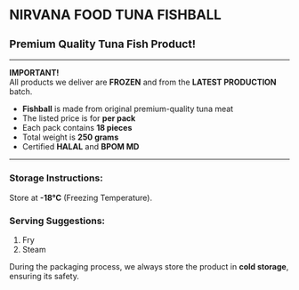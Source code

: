 <h1 style="font-size: 1.5rem; font-weight: bold;">NIRVANA FOOD TUNA FISHBALL</h1>

<h2 style="font-size: 1.2rem; font-weight: bold;">Premium Quality Tuna Fish Product!</h2>

---

**IMPORTANT!**  
All products we deliver are **FROZEN** and from the **LATEST PRODUCTION** batch.

- **Fishball** is made from original premium-quality tuna meat
- The listed price is for **per pack**
- Each pack contains **18 pieces**
- Total weight is **250 grams**
- Certified **HALAL** and **BPOM MD**

---

### Storage Instructions:

Store at **-18°C** (Freezing Temperature).

### Serving Suggestions:

1. Fry
2. Steam

During the packaging process, we always store the product in **cold storage**, ensuring its safety.
